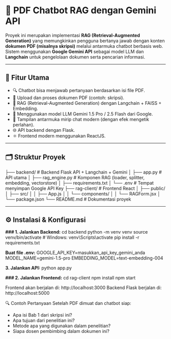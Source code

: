 # 🤖 PDF Chatbot RAG dengan Gemini API

Proyek ini merupakan implementasi **RAG (Retrieval-Augmented Generation)** yang memungkinkan pengguna bertanya jawab dengan konten **dokumen PDF (misalnya skripsi)** melalui antarmuka chatbot berbasis web. Sistem menggunakan **Google Gemini API** sebagai model LLM dan **Langchain** untuk pengelolaan dokumen serta pencarian informasi.

---

## 🧠 Fitur Utama

- 🔍 Chatbot bisa menjawab pertanyaan berdasarkan isi file PDF.
- 📄 Upload dan proses dokumen PDF (contoh: skripsi).
- 🧠 RAG (Retrieval-Augmented Generation) dengan Langchain + FAISS + Embedding.
- 🤖 Menggunakan model LLM Gemini 1.5 Pro / 2.5 Flash dari Google.
- 💬 Tampilan antarmuka mirip chat modern (dengan efek mengetik perlahan).
- 🌐 API backend dengan Flask.
- ⚛️ Frontend modern menggunakan ReactJS.

---

## 🗂️ Struktur Proyek
├── backend/ # Backend Flask API + Langchain + Gemini
│ ├── app.py # API utama
│ ├── rag_engine.py # Komponen RAG (loader, splitter, embedding, vectorstore)
│ ├── requirements.txt
│ └── .env # Tempat menyimpan Google API Key
├── rag-client/ # Frontend React
│ ├── public/
│ ├── src/
│ │ ├── App.js
│ │ └── components/
│ │ └── RAGForm.jsx
│ └── package.json
└── README.md # Dokumentasi proyek



---

## ⚙️ Instalasi & Konfigurasi

**### 1. Jalankan Backend:**
cd backend
python -m venv venv
source venv/bin/activate       # Windows: venv\Scripts\activate
pip install -r requirements.txt

**Buat file .env:**
GOOGLE_API_KEY=masukkan_api_key_gemini_anda
MODEL_NAME=gemini-1.5-pro
EMBEDDING_MODEL=text-embedding-004

**3. Jalankan API:**
python app.py


**### 2. Jalankan Frontend:**
cd rag-client
npm install
npm start

Frontend akan berjalan di: http://localhost:3000
Backend Flask berjalan di: http://localhost:5000

🔍 Contoh Pertanyaan
Setelah PDF dimuat dan chatbot siap:

- Apa isi Bab 1 dari skripsi ini?
- Apa tujuan dari penelitian ini?
- Metode apa yang digunakan dalam penelitian?
- Siapa dosen pembimbing dalam dokumen ini?
